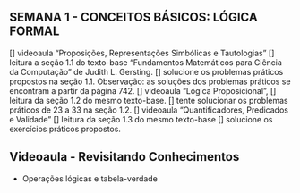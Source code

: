 ## SEMANA 1 - CONCEITOS BÁSICOS: LÓGICA FORMAL

[] videoaula “Proposições, Representações Simbólicas e Tautologias” 
[] leitura a seção 1.1 do texto-base “Fundamentos Matemáticos para Ciência da Computação” de Judith L. Gersting. 
[] solucione os problemas práticos propostos na seção 1.1. Observação: as soluções dos problemas práticos se encontram a partir da página 742.
[] videoaula “Lógica Proposicional”, 
[] leitura da seção 1.2 do mesmo texto-base.
[] tente solucionar os problemas práticos de 23 a 33 na seção 1.2.
[] videoaula “Quantificadores, Predicados e Validade”
[] leitura da seção 1.3 do mesmo texto-base
[] solucione os exercícios práticos propostos.


## Videoaula - Revisitando Conhecimentos
- Operações lógicas e tabela-verdade